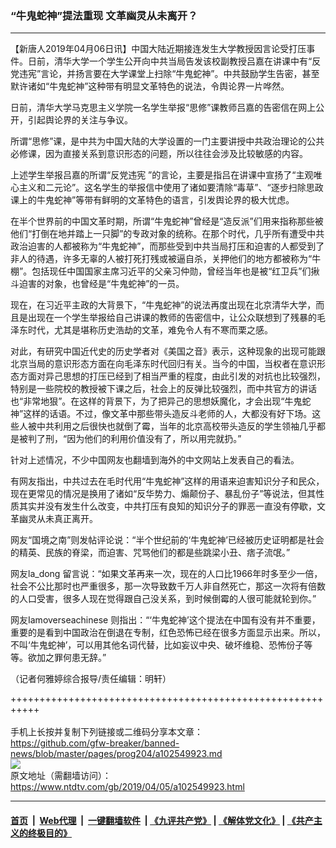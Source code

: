 ### “牛鬼蛇神”提法重现 文革幽灵从未离开？
------------------------

<div class="post_content" itemprop="articleBody">
 <p>
  【新唐人2019年04月06日讯】中国大陆近期接连发生大学教授因言论受打压事件。日前，清华大学一个学生公开向中共当局告发该校副教授吕嘉在讲课中有“反党违宪”言论，并扬言要在大学课堂上扫除“牛鬼蛇神”。中共鼓励学生告密，甚至默许诸如“牛鬼蛇神”这种带有明显文革特色的说法，令舆论界一片哗然。
 </p>
 <p>
  日前，清华大学马克思主义学院一名学生举报“思修”课教师吕嘉的告密信在网上公开，引起舆论界的关注与争议。
 </p>
 <p>
  所谓“思修”课，是中共为中国大陆的大学设置的一门主要讲授中共政治理论的公共必修课，因为直接关系到意识形态的问题，所以往往会涉及比较敏感的内容。
 </p>
 <p>
  上述学生举报吕嘉的所谓“反党违宪 ”的言论，主要是指吕在讲课中宣扬了“主观唯心主义和二元论”。这名学生的举报信中使用了诸如要清除“毒草”、“逐步扫除思政课上的牛鬼蛇神”等带有鲜明的文革特色的语言，引发舆论界的极大忧虑。
 </p>
 <p>
  在半个世界前的中国文革时期，所谓“牛鬼蛇神”曾经是“造反派”们用来指称那些被他们“打倒在地并踏上一只脚”的专政对象的统称。在那个时代，几乎所有遭受中共政治迫害的人都被称为“牛鬼蛇神”，而那些受到中共当局打压和迫害的人都受到了非人的待遇，许多无辜的人被打死打残或被逼自杀，关押他们的地方都被称为“牛棚”。包括现任中国国家主席习近平的父亲习仲勋，曾经当年也是被“红卫兵”们揪斗迫害的对象，也曾经是“牛鬼蛇神”的一员。
 </p>
 <p>
  现在，在习近平主政的大背景下，“牛鬼蛇神”的说法再度出现在北京清华大学，而且是出现在一个学生举报给自己讲课的教师的告密信中，让公众联想到了残暴的毛泽东时代，尤其是堪称历史浩劫的文革，难免令人有不寒而栗之感。
 </p>
 <p>
  对此，有研究中国近代史的历史学者对《美国之音》表示，这种现象的出现可能跟北京当局的意识形态方面在向毛泽东时代回归有关。当今的中国，当权者在意识形态方面对异己思想的打压已经到了相当严重的程度，由此引发的对抗也比较强烈，特别是一些院校的教授被下课之后，社会上的反弹比较强烈，而中共官方的讲话也“非常地狠”。在这样的背景下，为了把异己的思想妖魔化，才会出现“牛鬼蛇神”这样的话语。不过，像文革中那些带头造反斗老师的人，大都没有好下场。这些人被中共利用之后很快也就倒了霉，当年的北京高校带头造反的学生领袖几乎都是被判了刑，“因为他们的利用价值没有了，所以用完就扔。”
 </p>
 <p>
  针对上述情况，不少中国网友也翻墙到海外的中文网站上发表自己的看法。
 </p>
 <p>
  有网友指出，中共过去在毛时代用“牛鬼蛇神”这样的用语来迫害知识分子和民众，现在更常见的情况是换用了诸如“反华势力、煽颠份子、暴乱份子”等说法，但其性质其实并没有发生什么改变，中共打压有良知的知识分子的罪恶一直没有停歇，文革幽灵从未真正离开。
 </p>
 <p>
  网友“国境之南”则发帖评论说：“半个世纪前的‘牛鬼蛇神’已经被历史证明都是社会的精英、民族的脊梁，而迫害、咒骂他们的都是些跳梁小丑、痞子流氓。”
 </p>
 <p>
  网友la_dong 留言说：“如果文革再来一次，现在的人口比1966年时多至少一倍，社会不公比那时也严重很多，那一次导致数千万人非自然死亡，那这一次将有倍数的人口受害，很多人现在觉得跟自己没关系，到时候倒霉的人很可能就轮到你。”
 </p>
 <p>
  网友Iamoverseachinese 则指出：“‘牛鬼蛇神’这个提法在中国有没有并不重要，重要的是看到中国政治在倒退在专制，红色恐怖已经在很多方面显示出来。所以，不叫‘牛鬼蛇神’，可以用其他名词代替，比如妄议中央、破坏维稳、恐怖份子等等。欲加之罪何患无辞。”
 </p>
 <p>
  （记者何雅婷综合报导/责任编辑：明轩）
 </p>
 <div class="single_ad">
 </div>
</div>

+++++++++++++++++++++++++++++++++++++++++++++++++++++++++++<br/><br/>
手机上长按并复制下列链接或二维码分享本文章：<br/>
https://github.com/gfw-breaker/banned-news/blob/master/pages/prog204/a102549923.md <br/>
<a href='https://github.com/gfw-breaker/banned-news/blob/master/pages/prog204/a102549923.md'><img src='https://github.com/gfw-breaker/banned-news/blob/master/pages/prog204/a102549923.md.png'/></a> <br/>
原文地址（需翻墙访问）：https://www.ntdtv.com/gb/2019/04/05/a102549923.html


------------------------
#### [首页](https://github.com/gfw-breaker/banned-news/blob/master/README.md) &nbsp;|&nbsp; [Web代理](https://github.com/labour-camp/helloworld) &nbsp;|&nbsp; [一键翻墙软件](https://github.com/gfw-breaker/nogfw/blob/master/README.md) &nbsp;| [《九评共产党》](https://github.com/gfw-breaker/9ping.md/blob/master/README.md#九评之一评共产党是什么) | [《解体党文化》](https://github.com/gfw-breaker/jtdwh.md/blob/master/README.md) | [《共产主义的终极目的》](https://github.com/gfw-breaker/gczydzjmd.md/blob/master/README.md)

